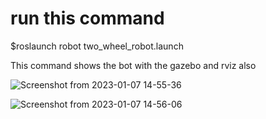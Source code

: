 # run this command 
$roslaunch robot two_wheel_robot.launch

This command shows the bot with the gazebo and rviz also

![Screenshot from 2023-01-07 14-55-36](https://user-images.githubusercontent.com/121598999/211143671-36d56816-2f65-445d-972e-a938f613339a.png)

![Screenshot from 2023-01-07 14-56-06](https://user-images.githubusercontent.com/121598999/211143676-4469b026-a00b-4b8d-ae2a-a8022e47f678.png)

